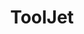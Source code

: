 ---
draft: false
title: ToolJet
content:
  id: tooljet
  name: ToolJet
  logo: /images/development/nocode-lowcode/tooljet/logo.png
  website: https://tooljet.com/
  iframe_website: /website-iframe/development/nocode-lowcode/tooljet
  dashboardImage: /images/development/nocode-lowcode/tooljet/screenshot-1.jpg
  short_description: ToolJet is an open-source low-code framework to build and deploy custom internal tools
  description: Tooljet connects to databases, services, cloud storages and custom API endpoints to fetch data and take actions.  Build internal tools in minutes using our pre-built components like Tables, Charts, Maps, Buttons and more. ToolJet comes with the convenience of a visual builder but supports writing JavaScript code almost anywhere in the builder
  features:
    - title: Open-source
      description: Developers can fork, extend and use ToolJet. ToolJet is built using JavaScript ( NestJS + ReactJS ). Found a bug? Create an issue on GitHub or send a pull request.
    - title: Write custom JS code
      description: JS code can be used almost anywhere in the editor. ToolJet's code suggestions dropdown will help you include dynamic variables in your code as you type.
    - title: Preview queries
      description: You can run the queries from the editor, preview the query results and the depended components will automatically refresh the data shown.
    - title: State inspector
      description: State inspector helps you to check the current state of queries and components.
  screenshots:
    - /images/development/nocode-lowcode/tooljet/screenshot-1.jpg
    - /images/development/nocode-lowcode/tooljet/screenshot-2.jpg
---